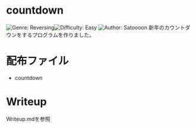 # countdown
![Genre: Reversing](https://img.shields.io/badge/genre-Reversing-brightgreen?style=for-the-badge)![Difficulty: Easy](https://img.shields.io/badge/difficulty-easy-blue?style=for-the-badge) ![Author: Satoooon](https://img.shields.io/badge/author-Satoooon-lightgrey?style=for-the-badge) 
新年のカウントダウンをするプログラムを作りました。

# 配布ファイル
- countdown

# Writeup
Writeup.mdを参照


